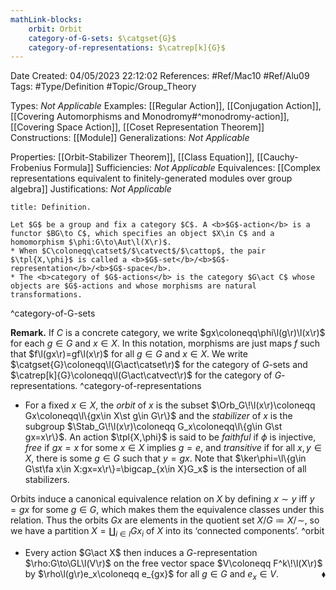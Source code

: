 ```yaml
---
mathLink-blocks:
    orbit: Orbit
    category-of-G-sets: $\catgset{G}$
    category-of-representations: $\catrep[k]{G}$
---
```


<div class="topSpace"></div>

Date Created: 04/05/2023 22:12:02
References: #Ref/Mac10 #Ref/Alu09
Tags: #Type/Definition #Topic/Group_Theory

Types: <i>Not Applicable</i>
Examples: [[Regular Action]], [[Conjugation Action]], [[Covering Automorphisms and Monodromy#^monodromy-action]], [[Covering Space Action]], [[Coset Representation Theorem]]
Constructions: [[Module]]
Generalizations: <i>Not Applicable</i>

Properties: [[Orbit-Stabilizer Theorem]], [[Class Equation]], [[Cauchy-Frobenius Formula]]
Sufficiencies: <i>Not Applicable</i>
Equivalences: [[Complex representations equivalent to finitely-generated modules over group algebra]]
Justifications: <i>Not Applicable</i>

``` ad-Definition
title: Definition.

Let $G$ be a group and fix a category $C$. A <b>$G$-action</b> is a functor $BG\to C$, which specifies an object $X\in C$ and a homomorphism $\phi:G\to\Aut\l(X\r)$.
* When $C\coloneqq\catset$/$\catvect$/$\cattop$, the pair $\tpl{X,\phi}$ is called a <b>$G$-set</b>/<b>$G$-representation</b>/<b>$G$-space</b>.
* The <b>category of $G$-actions</b> is the category $G\act C$ whose objects are $G$-actions and whose morphisms are natural transformations.

```
^category-of-G-sets

<b>Remark.</b> If $C$ is a concrete category, we write $gx\coloneqq\phi\l(g\r)\l(x\r)$ for each $g\in G$ and $x\in X$. In this notation, morphisms are just maps $f$ such that $f\l(gx\r)=gf\l(x\r)$ for all $g\in G$ and $x\in X$. We write $\catgset{G}\coloneqq\l(G\act\catset\r)$ for the category of $G$-sets and $\catrep[k]{G}\coloneqq\l(G\act\catvect\r)$ for the category of $G$-representations. ^category-of-representations
* For a fixed $x\in X$, the <i>orbit</i> of $x$ is the subset $\Orb_G\!\l(x\r)\coloneqq Gx\coloneqq\l\{gx\in X\st g\in G\r\}$ and the <i>stabilizer</i> of $x$ is the subgroup $\Stab_G\!\l(x\r)\coloneqq G_x\coloneqq\l\{g\in G\st gx=x\r\}$. An action $\tpl{X,\phi}$ is said to be <i>faithful</i> if $\phi$ is injective, <i>free</i> if $gx=x$ for some $x\in X$ implies $g=e$, and <i>transitive</i> if for all $x,y\in X$, there is some $g\in G$ such that $y=gx$. Note that $\ker\phi=\l\{g\in G\st\fa x\in X:gx=x\r\}=\bigcap_{x\in X}G_x$ is the intersection of all stabilizers.

Orbits induce a canonical equivalence relation on $X$ by defining $x\sim y$ iff $y=gx$ for some $g\in G$, which makes them the equivalence classes under this relation. Thus the orbits $Gx$ are elements in the quotient set $X/G\coloneqq X/\!\sim$, so we have a partition $X=\coprod_{i\in I}Gx_i$ of $X$ into its ‘connected components’. ^orbit
* Every action $G\act X$ then induces a $G$-representation $\rho:G\to\GL\l(V\r)$ on the free vector space $V\coloneqq F^k\!\l(X\r)$ by $\rho\l(g\r)e_x\coloneqq e_{gx}$ for all $g\in G$ and $e_x\in V$.<span style="float:right;">$\blacklozenge$</span>
